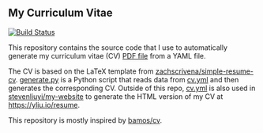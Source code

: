 ## My Curriculum Vitae
[![Build Status](https://travis-ci.org/stevenliuyi/cv.svg?branch=master)](https://travis-ci.org/stevenliuyi/cv)

This repository contains the source code that I use to automatically generate my curriculum vitae (CV) [PDF file](https://github.com/stevenliuyi/cv/blob/master/cv.pdf) from a YAML file.

The CV is based on the LaTeX template from [zachscrivena/simple-resume-cv](https://github.com/zachscrivena/simple-resume-cv). [generate.py](https://github.com/stevenliuyi/cv/blob/master/generate.py) is a Python script that reads data from [cv.yml](https://github.com/stevenliuyi/cv/blob/master/cv.yml) and then generates the corresponding CV. Outside of this repo, [cv.yml](https://github.com/stevenliuyi/cv/blob/master/cv.yml) is also used in [stevenliuyi/my-website](https://github.com/stevenliuyi/my-website) to generate the HTML version of my CV at https://yliu.io/resume.

This repository is mostly inspired by [bamos/cv](https://github.com/bamos/cv).
